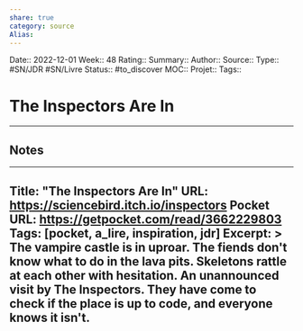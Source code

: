 ```yaml
---
share: true 
category: source
Alias:
---
```

Date:: 2022-12-01
Week:: 48
Rating::
Summary:: 
Author::
Source:: 
Type:: #SN/JDR #SN/Livre 
Status:: #to_discover 
MOC::
Projet:: 
Tags:: 

# The Inspectors Are In


***

## Notes

---
Title: "The Inspectors Are In"
URL: https://sciencebird.itch.io/inspectors
Pocket URL: https://getpocket.com/read/3662229803
Tags: [pocket, a_lire, inspiration, jdr]
Excerpt: >
    The vampire castle is in uproar. The fiends don't know what to do in the lava pits. Skeletons rattle at each other with hesitation. An unannounced visit by The Inspectors. They have come to check if the place is up to code, and everyone knows it isn't.
---



